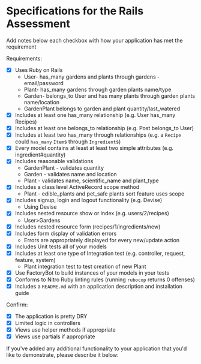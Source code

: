# Specifications for the Rails Assessment

Add notes below each checkbox with how your application has met the requirement

Requirements:
- [x] Uses Ruby on Rails
    - User- has_many gardens and plants through gardens - email/password
    - Plant- has_many gardens through garden plants name/type
    - Garden- belongs_to User and has many plants through garden plants name/location
    - GardenPlant belongs to garden and plant quantity/last_watered
- [x] Includes at least one has_many relationship (e.g. User has_many Recipes)
- [x] Includes at least one belongs_to relationship (e.g. Post belongs_to User)
- [x] Includes at least two has_many through relationships (e.g. a `Recipe` could `has_many` `Item`s through `Ingredient`s)
- [x] Every model contains at least at least two simple attributes (e.g. ingredient#quantity)
- [x] Includes reasonable validations
   - GardenPlant - validates quantity
   - Garden - validates name and location
   - Plant - validates name, scientific_name and plant_type
- [x] Includes a class level ActiveRecord scope method
   - Plant - edible_plants and pet_safe plants sort feature uses scope 
- [x] Includes signup, login and logout functionality (e.g. Devise)
   - Using Devise
- [x] Includes nested resource show or index (e.g. users/2/recipes)
   - User>Gardens 
- [x] Includes nested resource form (recipes/1/ingredients/new)
- [x] Includes form display of validation errors
   - Errors are appropriately displayed for every new/update action
- [x] Includes Unit tests all of your models
- [x] Includes at least one type of Integration test (e.g. controller, request, feature, system)
   - Plant integration test to test creation of new Plant
- [x] Use FactoryBot to build instances of your models in your tests
- [x] Conforms to Nitro Ruby linting rules (running `rubocop` returns 0 offenses)
- [x] Includes a `README.md` with an application description and installation guide

Confirm:
- [x] The application is pretty DRY
- [x] Limited logic in controllers
- [x] Views use helper methods if appropriate
- [x] Views use partials if appropriate

If you've added any additional functionality to your application that you'd like to demonstrate, please describe it below:

